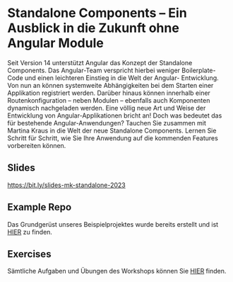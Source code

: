 # Standalone Components – Ein Ausblick in die Zukunft ohne Angular Module

Seit Version 14 unterstützt Angular das Konzept der Standalone Components. Das Angular-Team verspricht hierbei weniger Boilerplate-Code und einen leichteren Einstieg in die Welt der Angular- Entwicklung. Von nun an können systemweite Abhängigkeiten bei dem Starten einer Applikation registriert werden. Darüber hinaus können innerhalb einer Routenkonfiguration – neben Modulen – ebenfalls auch Komponenten dynamisch nachgeladen werden. Eine völlig neue Art und Weise der Entwicklung von Angular-Applikationen bricht an!
Doch was bedeutet das für bestehende Angular-Anwendungen? Tauchen Sie zusammen mit Martina Kraus in die Welt der neue Standalone Components. Lernen Sie Schritt für Schritt, wie Sie Ihre Anwendung auf die kommenden Features vorbereiten können.


## Slides

https://bit.ly/slides-mk-standalone-2023

## Example Repo

Das Grundgerüst unseres Beispielprojektes wurde bereits erstellt und ist [HIER](https://github.com/martinakraus/bookmonkey-client-standalone) zu finden.

## Exercises

Sämtliche Aufgaben und Übungen des Workshops können Sie [HIER](https://github.com/martinakraus/angular-days-standalone-2022/tree/main/exercises) finden.
